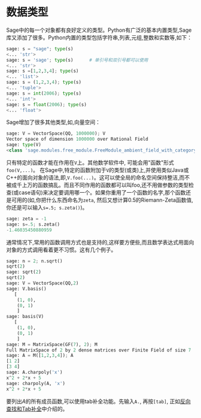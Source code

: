 数据类型
===

Sage中的每一个对象都有良好定义的类型。Python有广泛的基本内置类型,Sage库又添加了很多。Python内置的类型包括字符串,列表,元组,整数和实数等,如下：
```py
sage: s = "sage"; type(s)
<... 'str'>
sage: s = 'sage'; type(s)      # 单引号和双引号都可以使用
<... 'str'>
sage: s =[1,2,3,4]; type(s)
<... 'list'>
sage: s = (1,2,3,4); type(s)
<... 'tuple'>
sage: s = int(2006); type(s)
<... 'int'>
sage: s = float(2006); type(s)
<... 'float'>
```


Sage增加了很多其他类型,如,向量空间：
```py
sage: V = VectorSpace(QQ, 1000000); V
Vector space of dimension 1000000 over Rational Field
sage: type(V)
<class 'sage.modules.free_module.FreeModule_ambient_field_with_category'>
```


只有特定的函数才能在作用在`V`上。其他数学软件中, 可能会用"函数"形式`foo(V,...)`。 在Sage中,特定的函数附加于`V`的类型(或类)上,并使用类似Java或C++的面向对象的语法,即,`V.foo(...)`。这可以使全局的命名空间保持整洁,而不被成千上万的函数搞乱。而且不同作用的函数都可以叫foo,还不用做参数的类型检查(或case语句)来决定要调用哪一个。如果你重用了一个函数的名字,那个函数还是可用的(如,你把什么东西命名为`zeta`, 然后又想计算0.5的Riemann-Zeta函数值,你还是可以输入`s=.5; s.zeta()`)。
```py
sage: zeta = -1
sage: s=.5; s.zeta()     
-1.46035450880959
```


通常情况下,常用的函数调用方式也是支持的,这样要方便些,而且数学表达式用面向对象的方式调用看着更不习惯。这有几个例子。
```py
sage: n = 2; n.sqrt()
sqrt(2)
sage: sqrt(2)
sqrt(2)
sage: V = VectorSpace(QQ,2)
sage: V.basis()
   [
    (1, 0),
    (0, 1)
    ]
sage: basis(V)
   [
    (1, 0),
    (0, 1)
    ]
sage: M = MatrixSpace(GF(7), 2); M
Full MatrixSpace of 2 by 2 dense matrices over Finite Field of size 7
sage: A = M([1,2,3,4]); A
[1 2]
[3 4]
sage: A.charpoly('x')
x^2 + 2*x + 5
sage: charpoly(A, 'x')
x^2 + 2*x + 5
```


要列出$A$的所有成员函数,可以使用tab补全功能。先输入`A.`, 再按`[tab]`,
正如[反向查找和Tab补全](../CH03/03.7_Reverse_Search_and_Tab_Completion.md)中介绍的。
